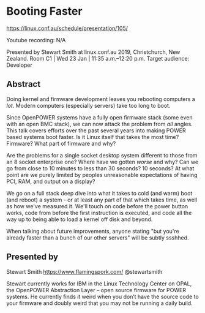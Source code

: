 Booting Faster
==============

https://linux.conf.au/schedule/presentation/105/

Youtube recording: N/A

Presented by Stewart Smith
at linux.conf.au 2019, Christchurch, New Zealand.
Room C1 | Wed 23 Jan | 11:35 a.m.–12:20 p.m.
Target audience: Developer 


Abstract
--------

Doing kernel and firmware development leaves you rebooting computers a *lot*.
Modern computers (especially servers) take too long to boot.

Since OpenPOWER systems have a fully open firmware stack (some even with an
open BMC stack), we can now attack the problem from *all* angles. This talk
covers efforts over the past several years into making POWER based systems boot
faster. Is it Linux itself that takes the most time? Firmware? What part of
firmware and why?

Are the problems for a single socket desktop system different to those from an
8 socket enterprise one? Where have we gotten *worse* and why? Can we go from
close to 10 minutes to less than 30 seconds? 10 seconds? At what point are we
purely limited by peoples unreasonable expectations of having PCI, RAM, and
output on a display?

We go on a full stack deep dive into what it takes to cold (and warm) boot (and
reboot) a system - or at least any part of that which takes time, as well as
how we've measured it. We'll touch on code before the power button works, code
from before the first instruction is executed, and code all the way up to being
able to load a kernel off disk and beyond.

When talking about future improvements, anyone stating "but you're already
faster than a bunch of our other servers" will be subtly ssshhed.

Presented by
------------
Stewart Smith
https://www.flamingspork.com/
@stewartsmith

Stewart currently works for IBM in the Linux Technology Center on OPAL, the
OpenPOWER Abstraction Layer – open source firmware for POWER systems. He
currently finds it weird when you don’t have the source code to your firmware
and doubly weird that you may not be running a daily build.
